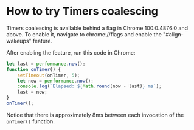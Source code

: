# How to try Timers coalescing

Timers coalescing is available behind a flag in Chrome 100.0.4876.0
and above. To enable it, navigate to chrome://flags and enable the
"#align-wakeups" feature.

After enabling the feature, run this code in Chrome:

```javascript
let last = performance.now();
function onTimer() {
    setTimeout(onTimer, 5);
    let now = performance.now();
    console.log(`Elapsed: ${Math.round(now - last)} ms`);
    last = now;
}
onTimer();
```

Notice that there is approximately 8ms between each invocation of
the `onTimer()` function.
